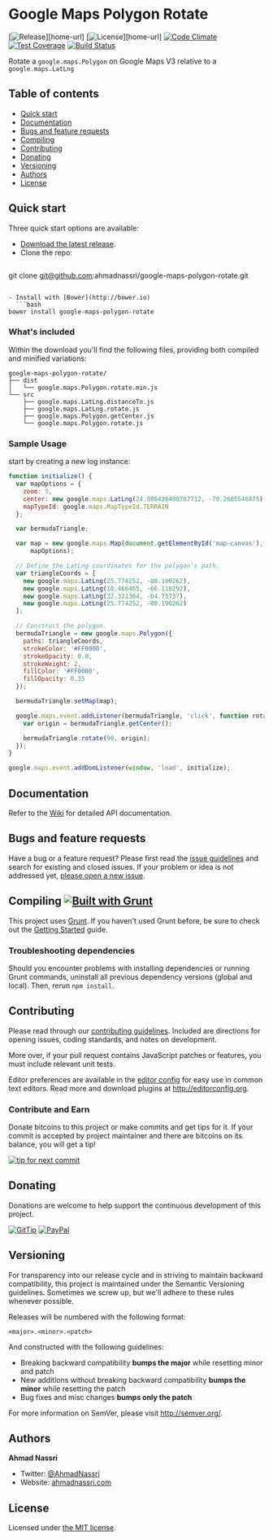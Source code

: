 # Google Maps Polygon Rotate

[![Release][release-img]][home-url]
[![License][license-img]][home-url]
[![Code Climate][codeclimate-img]][codeclimate-url]
[![Test Coverage][coverage-img]][coverage-url]
[![Build Status][travis-img]][travis-url]

Rotate a `google.maps.Polygon` on Google Maps V3 relative to a `google.maps.LatLng`

## Table of contents

- [Quick start](#quick-start)
- [Documentation](#documentation)
- [Bugs and feature requests](#bugs-and-feature-requests)
- [Compiling](#compiling-)
- [Contributing](#contributing)
- [Donating](#donating)
- [Versioning](#versioning)
- [Authors](#authors)
- [License](#license)

## Quick start

Three quick start options are available:

- [Download the latest release](https://github.com/ahmadnassri/google-maps-polygon-rotate/releases).
- Clone the repo: 
  ```bash
git clone git@github.com:ahmadnassri/google-maps-polygon-rotate.git
```

- Install with [Bower](http://bower.io)
  ```bash
bower install google-maps-polygon-rotate
```

### What's included

Within the download you'll find the following files, providing both compiled and minified variations:

```
google-maps-polygon-rotate/
├── dist
│   └── google.maps.Polygon.rotate.min.js
└── src
    ├── google.maps.LatLng.distanceTo.js
    ├── google.maps.LatLng.rotate.js
    ├── google.maps.Polygon.getCenter.js
    └── google.maps.Polygon.rotate.js
```

### Sample Usage

start by creating a new log instance:

```javascript
function initialize() {
  var mapOptions = {
    zoom: 5,
    center: new google.maps.LatLng(24.886436490787712, -70.2685546875),
    mapTypeId: google.maps.MapTypeId.TERRAIN
  };

  var bermudaTriangle;

  var map = new google.maps.Map(document.getElementById('map-canvas'),
      mapOptions);

  // Define the LatLng coordinates for the polygon's path.
  var triangleCoords = [
    new google.maps.LatLng(25.774252, -80.190262),
    new google.maps.LatLng(18.466465, -66.118292),
    new google.maps.LatLng(32.321384, -64.75737),
    new google.maps.LatLng(25.774252, -80.190262)
  ];

  // Construct the polygon.
  bermudaTriangle = new google.maps.Polygon({
    paths: triangleCoords,
    strokeColor: '#FF0000',
    strokeOpacity: 0.8,
    strokeWeight: 2,
    fillColor: '#FF0000',
    fillOpacity: 0.35
  });

  bermudaTriangle.setMap(map);

  google.maps.event.addListener(bermudaTriangle, 'click', function rotate () {
    var origin = bermudaTriangle.getCenter();

    bermudaTriangle.rotate(90, origin);
  });
}

google.maps.event.addDomListener(window, 'load', initialize);
```

## Documentation

Refer to the [Wiki](https://github.com/ahmadnassri/google-maps-polygon-rotate/wiki) for detailed API documentation.

## Bugs and feature requests

Have a bug or a feature request? Please first read the [issue guidelines](CONTRIBUTING.md#using-the-issue-tracker) and search for existing and closed issues. If your problem or idea is not addressed yet, [please open a new issue](https://github.com/ahmadnassri/google-maps-polygon-rotate/issues).

## Compiling [![Built with Grunt](https://cdn.gruntjs.com/builtwith.png)](http://gruntjs.com/)

This project uses [Grunt](http://gruntjs.com/). If you haven't used Grunt before, be sure to check out the [Getting Started](http://gruntjs.com/getting-started) guide.

### Troubleshooting dependencies

Should you encounter problems with installing dependencies or running Grunt commands, uninstall all previous dependency versions (global and local). Then, rerun `npm install`.

## Contributing

Please read through our [contributing guidelines](CONTRIBUTING.md). Included are directions for opening issues, coding standards, and notes on development.

More over, if your pull request contains JavaScript patches or features, you must include relevant unit tests.

Editor preferences are available in the [editor config](.editorconfig) for easy use in common text editors. Read more and download plugins at <http://editorconfig.org>.

### Contribute and Earn

Donate bitcoins to this project or make commits and get tips for it. If your commit is accepted by project maintainer and there are bitcoins on its balance, you will get a tip!

[![tip for next commit][tip4commit-img]][tip4commit-url]

## Donating

Donations are welcome to help support the continuous development of this project.

[![GitTip][gratipay-img]][gratipay-url]
[![PayPal][paypal-img]][paypal-url]

## Versioning

For transparency into our release cycle and in striving to maintain backward compatibility, this project is maintained under the Semantic Versioning guidelines. Sometimes we screw up, but we'll adhere to these rules whenever possible.

Releases will be numbered with the following format:

`<major>.<minor>.<patch>`

And constructed with the following guidelines:

- Breaking backward compatibility **bumps the major** while resetting minor and patch
- New additions without breaking backward compatibility **bumps the minor** while resetting the patch
- Bug fixes and misc changes **bumps only the patch**

For more information on SemVer, please visit <http://semver.org/>.

## Authors

**Ahmad Nassri**

- Twitter: [@AhmadNassri](http://twitter.com/ahmadnassri)
- Website: [ahmadnassri.com](http://ahmadnassri.com)

## License

Licensed under [the MIT license](LICENSE).

[release-url]: https://github.com/ahmadnassri/google-maps-polygon-rotate/releases
[release-img]: http://img.shields.io/github/release/ahmadnassri/google-maps-polygon-rotate.svg?style=flat-square

[license-url]: opensource.org/licenses/MIT
[license-img]: http://img.shields.io/badge/license-MIT-blue.svg?style=flat-square

[travis-url]: https://travis-ci.org/ahmadnassri/google-maps-polygon-rotate
[travis-img]: http://img.shields.io/travis/ahmadnassri/google-maps-polygon-rotate.svg?style=flat-square

[codeclimate-url]: https://codeclimate.com/github/ahmadnassri/google-maps-polygon-rotate
[codeclimate-img]: http://img.shields.io/codeclimate/github/ahmadnassri/google-maps-polygon-rotate.svg?style=flat-square

[coverage-url]: https://codeclimate.com/github/codeinchaos/google-maps-polygon-rotate
[coverage-img]: http://img.shields.io/codeclimate/coverage/github/ahmadnassri/google-maps-polygon-rotate.svg?style=flat-square

[gratipay-url]: https://gratipay.com/ahmadnassri/
[gratipay-img]: http://img.shields.io/gratipay/ahmadnassri.svg?style=flat-square

[paypal-url]: https://www.paypal.com/cgi-bin/webscr?cmd=_s-xclick&hosted_button_id=UJ2B2BTK9VLRS&on0=project&os0=google-maps-polygon-rotate
[paypal-img]: http://img.shields.io/badge/PayPal-Donate-green.svg?style=flat-square

[tip4commit-url]: http://tip4commit.com/projects/924
[tip4commit-img]: http://tip4commit.com/projects/924.svg
